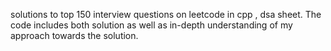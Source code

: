 solutions to top 150 interview questions on leetcode in  cpp , dsa sheet.
The code includes both solution as well as in-depth understanding of my approach towards the solution.
